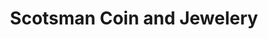 ---
title: "Scotsman Coin and Jewelery"
url: /creve-coeur/scotsman-coin-and-jewelery/
shop: jewelry
---